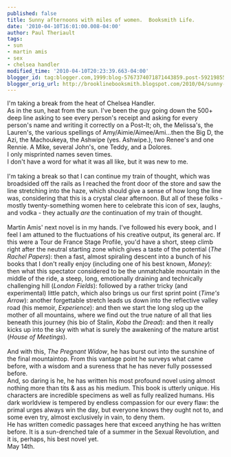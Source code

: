 ```yaml
---
published: false
title: Sunny afternoons with miles of women.  Booksmith Life.
date: '2010-04-10T16:01:00.008-04:00'
author: Paul Theriault
tags:
- sun
- martin amis
- sex
- chelsea handler
modified_time: '2010-04-10T20:23:39.663-04:00'
blogger_id: tag:blogger.com,1999:blog-5767374071871443859.post-5921985540025594637
blogger_orig_url: http://brooklinebooksmith.blogspot.com/2010/04/sunny-afternoons-with-miles-of-women.html
---
```


I'm taking a break from the heat of Chelsea Handler.<br />As in the sun, heat from the sun.  I've been the guy going down the 500+ deep line asking to see every person's receipt and asking for every person's name and writing it correctly on a Post-It; oh, the Melissa's, the Lauren's, the various spellings of Amy/Aimie/Aimee/Ami...then the Big D, the Azi, the Machoukeya, the Ashwipe (yes. Ashwipe.), two Renee's and one Rennie.  A Mike, several John's, one Teddy, and a Dolores.<br />I only misprinted names seven times.  <br />I don't have a word for what it was all like, but it was new to me.<br /><br />I'm taking a break so that I can continue my train of thought, which was broadsided off the rails as I reached the front door of the store and saw the line stretching into the haze, which should give a sense of how long the line was, considering that this is a crystal clear afternoon.  But all of these folks - mostly twenty-something women here to celebrate this icon of sex, laughs, and vodka - they actually <em>are</em> the continuation of my train of thought.<br /><br />Martin Amis' next novel is in my hands.  I've followed his every book, and I feel I am attuned to the fluctuations of his creative output, its general arc.  If this were a Tour de France Stage Profile, you'd have a short, steep climb right after the neutral starting zone which gives a taste of the potential (<em>The Rachel Papers</em>): then a fast, almost spiraling descent into a bunch of his books that I don't really enjoy (including one of his best known, <em>Money</em>):  then what this spectator considered to be the unmatchable mountain in the middle of the ride, a steep, long, emotionally draining and technically challenging hill (<em>London Fields</em>):  followed by a rather tricky (and experimental) little patch, which also brings us our first sprint point (<em>Time's Arrow</em>):  another forgettable stretch leads us down into the reflective valley road (his memoir, <em>Experience</em>):  and then we start the long slog up the mother of all mountains, where we find out the true nature of all that lies beneath this journey (his bio of Stalin, <em>Koba the Dread</em>):  and then it really kicks up into the sky with what is surely the awakening of the mature artist (<em>House of Meetings</em>).<br /><br />And with this, <em>The Pregnant Widow</em>, he has burst out into the sunshine of the final mountaintop.  From this vantage point he surveys what came before, with a wisdom and a sureness that he has never fully possessed before.  <br />And, so daring is he, he has written his most profound novel using almost nothing more than tits & ass as his medium.  This book is utterly unique.  His characters are incredible specimens as well as fully realized humans.  His dark worldview is tempered by endless compassion for our every flaw: the primal urges always win the day, but everyone knows they ought not to, and some even try, almost exclusively in vain, to deny them.  <br />He has written comedic passages here that exceed anything he has written before.  It is a sun-drenched tale of a summer in the Sexual Revolution, and it is, perhaps, his best novel yet.  <br />May 14th.